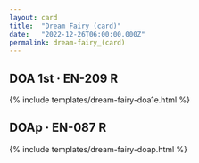 ```yaml
---
layout: card
title:  "Dream Fairy (card)"
date:   "2022-12-26T06:00:00.000Z"
permalink: dream-fairy_(card)
---
```


## DOA 1st &middot; EN-209 R

{% include templates/dream-fairy-doa1e.html %}


## DOAp &middot; EN-087 R

{% include templates/dream-fairy-doap.html %}
